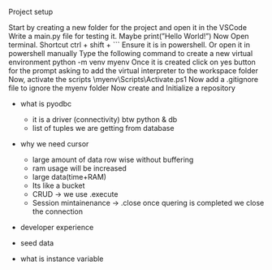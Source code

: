 Project setup


Start by creating a new folder for the project and open it in the VSCode
Write a main.py file for testing it. Maybe print(”Hello World!”)
Now Open terminal. Shortcut ctrl + shift + ```
Ensure it is in powershell. Or open it in powershell manually
Type the following command to create a new virtual environment
python -m venv myenv
Once it is created click on yes button for the prompt asking to add the virtual interpreter to the workspace  folder
Now, activate the scripts
\myenv\Scripts\Activate.ps1
Now add a .gitignore file to ignore the myenv folder
Now create and Initialize a repository

- what is pyodbc
    - it is a driver (connectivity) btw python & db
    - list of tuples we are getting from database
- why we need cursor
    - large amount of data row wise without buffering
    - ram usage will be increased
    - large data(time+RAM)
    - Its like a bucket
    - CRUD -> we use .execute
    - Session mintainenance -> .close once quering is completed we close the connection
- developer experience
- seed data

- what is instance variable
